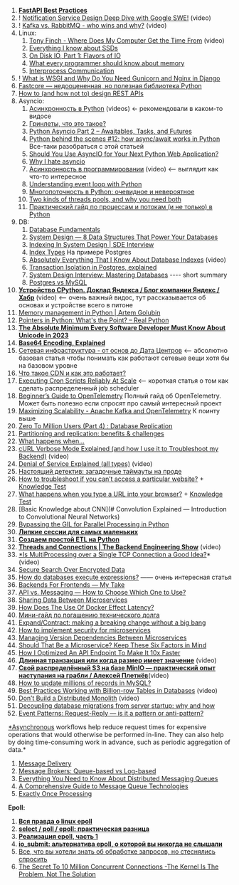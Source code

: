 
1. **[FastAPI Best Practices](https://github.com/zhanymkanov/fastapi-best-practices?tab=readme-ov-file#fastapi-best-practices)**
2. ! [Notification Service Design Deep Dive with Google SWE!](https://www.youtube.com/watch?v=TpugGhXhdaU) (video)
3. ! [Kafka vs. RabbitMQ - who wins and why?](https://www.youtube.com/watch?v=_5mu7lZz5X4) (video)
4. Linux:
	1. [Tony Finch - Where Does My Computer Get the Time From](https://ripe86.ripe.net/archives/video/1126/) (video)
	2. [Everything I know about SSDs](https://kcall.co.uk/ssd/index.html)
	3. [On Disk IO, Part 1: Flavors of IO](https://medium.com/databasss/on-disk-io-part-1-flavours-of-io-8e1ace1de017)
	4. [What every programmer should know about memory](https://lwn.net/Articles/250967/)
	5. [Interprocess Communication](https://beej.us/guide/bgipc/html/?ref=architecturenotes.co)
5. ! [What is WSGI and Why Do You Need Gunicorn and Nginx in Django](https://apirobot.me/posts/what-is-wsgi-and-why-do-you-need-gunicorn-and-nginx-in-django)
6. [Fastcore — недооцененная, но полезная библиотека Python](https://habr.com/ru/companies/skillfactory/articles/524334/)
7. [How to (and how not to) design REST APIs](https://github.com/stickfigure/blog/wiki/How-to-(and-how-not-to)-design-REST-APIs)
8. Asyncio:
	1. [Асинхронность в Python](notion://www.notion.so/ligonberry/!%3Chttps://www.youtube.com/playlist?list=PLlWXhlUMyooawilqK4lPXRvxtbYiw34S8%3E) (videos) <- рекомендовали в каком-то видосе
	2. [Гринлеты, что это такое?](https://itbun.blogspot.com/2014/01/blog-post.html)
	3. [Python Asyncio Part 2 – Awaitables, Tasks, and Futures](https://bbc.github.io/cloudfit-public-docs/asyncio/asyncio-part-2.html)
	4. [Python behind the scenes #12: how async/await works in Python](https://tenthousandmeters.com/blog/python-behind-the-scenes-12-how-asyncawait-works-in-python/) Все-таки разобраться с этой статьей
	5. [Should You Use AsyncIO for Your Next Python Web Application?](https://www.laac.dev/blog/page/2/)
	6. [Why I hate asyncio](https://charlesleifer.com/blog/asyncio/)
	7. [Асинхронность в программировании](https://habr.com/ru/companies/jugru/articles/446562/) (video) <-- выглядит как что-то интересное
	8. [Understanding event loop with Python](https://medium.com/@pekelny/fake-event-loop-python3-7498761af5e0)
	9. [Многопоточность в Python: очевидное и невероятное](https://habr.com/ru/articles/764420/)
	10. [Two kinds of threads pools, and why you need both](https://pythonspeed.com/articles/two-thread-pools/)
	11. [Практический гайд по процессам и потокам (и не только) в Python](https://habr.com/ru/articles/773376/)
9. DB:
    1. [Database Fundamentals](https://tontinton.com/posts/database-fundementals/?ref=architecturenotes.co)
    2. [System Design — 8 Data Structures That Power Your Databases](https://medium.com/@maheshsaini.sec/system-design-8-data-structures-that-power-your-databases-98ea40bf863)
    3. [Indexing In System Design | SDE Interview](https://ganeshprasad227.medium.com/indexing-in-system-design-sde-interview-3601398901b3)
    4. [Index Types](notion://www.notion.so/ligonberry/!%3Chttps://www.postgresql.org/docs/current/indexes-types.html#INDEXES-TYPES-HASH%3E) На примере Postgres
    5. [Absolutely Everything That I Know About Database Indexes](https://www.youtube.com/watch?v=Qhc8gFF2qS8) (video)
    6. [Transaction Isolation in Postgres, explained](https://www.thenile.dev/blog/transaction-isolation-postgres)
    7. [System Design Interview: Mastering Databases](https://levelup.gitconnected.com/system-design-interview-mastering-databases-9fb40bb561cd) ---- short summary
    8. [Postgres vs MySQL](https://medium.com/@hnasr/postgres-vs-mysql-5fa3c588a94e)
10. **[Устройство CPython. Доклад Яндекса / Блог компании Яндекс / Хабр](https://habr.com/ru/company/yandex/blog/511972/)** (video) <-- очень важный видос, тут рассказывается об основах и устройстве всего в питоне
11. [Memory management in Python | Artem Golubin](https://rushter.com/blog/python-memory-managment/)
12. [Pointers in Python: What's the Point? – Real Python](https://realpython.com/pointers-in-python/)
13. **[The Absolute Minimum Every Software Developer Must Know About Unicode in 2023](https://tonsky.me/blog/unicode/?ref=architecturenotes.co)**
14. **[Base64 Encoding, Explained](https://www.writesoftwarewell.com/base64-encoding-explained/?ref=architecturenotes.co)**
15. [Сетевая инфраструктура - от основ до Дата Центров](https://amarchenko.dev/translate/2023-10-02-network/) <-- абсолютно базовая статья чтобы понимать как работают сетевые вещи хотя бы на базовом уровне
16. [Что такое CDN и как это работает?](https://habr.com/ru/companies/selectel/articles/463915/)
17. [Executing Cron Scripts Reliably At Scale](https://slack.engineering/executing-cron-scripts-reliably-at-scale/?ref=architecturenotes.co) <-- короткая статья о том как сделать распределенный job scheduler
18. [Beginner’s Guide to OpenTelemetry](https://logz.io/learn/opentelemetry-guide/) Полный гайд об OpenTelemetry. Может быть полезно если спросят про самый интересный проект
19. [Maximizing Scalability - Apache Kafka and OpenTelemetry](https://signoz.io/blog/maximizing-scalability-apache-kafka-and-opentelemetry/) К поинту выше
20. [Zero To Million Users (Part 4) : Database Replication](https://levelup.gitconnected.com/zero-to-million-users-part-4-database-replication-186d19c04bb6)
21. [Partitioning and replication: benefits & challenges](https://dimosr.github.io/partitioning-and-replication/)
22. [What happens when...](https://github.com/alex/what-happens-when)
23. [cURL Verbose Mode Explained (and how I use it to Troubleshoot my Backend)](https://www.youtube.com/watch?v=PVm0YEEuS8s&list=PLQnljOFTspQUybacGRk1b_p13dgI-SmcZ&index=25) (video)
24. [Denial of Service Explained (all types)](https://www.youtube.com/watch?v=PwVzG-1LT9A&list=PLQnljOFTspQU0ICDe-cL1EwXC4GDSayKY&index=20) (video)
25. [Настоящий детектив: загадочные таймауты на проде](https://habr.com/ru/companies/vk/articles/684018/)
26. [How to troubleshoot if you can’t access a particular website?](https://medium.com/nerd-for-tech/how-to-troubleshoot-if-you-cant-access-a-particular-website-af681fac3215) + [Knowledge Test](https://medium.com/nerd-for-tech/knowledge-test-how-to-troubleshoot-if-you-cant-access-a-particular-website-52bc9307343d)
27. [What happens when you type a URL into your browser?](https://medium.com/nerd-for-tech/what-happens-when-you-type-a-url-into-your-browser-ca500d86975c) + [Knowledge Test](https://medium.com/nerd-for-tech/knowledge-test-what-happens-when-you-type-a-url-into-your-browser-8b47056c59c)
28. [Basic Knowledge about CNN](# Convolution Explained — Introduction to Convolutional Neural Networks)
29. [Bypassing the GIL for Parallel Processing in Python](https://realpython.com/python-parallel-processing/)
30. **[Липкие сессии для самых маленьких](https://habr.com/ru/companies/domclick/articles/548610/)**
31. **[Создаем простой ETL на Python](https://habr.com/ru/articles/664020/)**
32. **[Threads and Connections | The Backend Engineering Show](https://www.youtube.com/watch?v=CZw57SIwgiE&list=PLQnljOFTspQU0ICDe-cL1EwXC4GDSayKY&index=25)** (video)
33. [*Is MultiProcessing over a Single TCP Connection a Good Idea?](https://www.youtube.com/watch?v=NqpM2GYbovo&list=PLQnljOFTspQUVDsQcPnmdbtLUhqODSV1F&index=2)* (video)
34. [Secure Search Over Encrypted Data](https://www.cossacklabs.com/blog/secure-search-over-encrypted-data-acra-se/)
35. [How do databases execute expressions?](https://notes.eatonphil.com/2023-09-21-how-do-databases-execute-expressions.html) —— очень интересная статья
36. [Backends For Frontends — My Take](https://faun.pub/backends-for-frontends-my-take-b97663ec1b68)
37. [API vs. Messaging — How to Choose Which One to Use?](https://betterprogramming.pub/api-vs-messaging-how-to-choose-which-one-to-use-d6634599d2bd)
38. [Sharing Data Between Microservices](https://medium.com/@denhox/sharing-data-between-microservices-fe7fb9471208)
39. [How Does The Use Of Docker Effect Latency?](http://highscalability.com/blog/2015/12/16/how-does-the-use-of-docker-effect-latency.html)
40. [Мини-гайд по погашению технического долга](https://habr.com/ru/articles/714568/)
41. [Expand/Contract: making a breaking change without a big bang](https://blog.thepete.net/blog/2023/12/05/expand/contract-making-a-breaking-change-without-a-big-bang/)
42. [How to implement security for microservices](https://medium.com/microservices-learning/how-to-implement-security-for-microservices-89b140d3e555)
43. [Managing Version Dependencies Between Microservices](https://medium.com/@denhox/managing-version-dependencies-between-microservices-648d1d8dd4ca)
44. [Should That Be a Microservice? Keep These Six Factors in Mind](https://tanzu.vmware.com/content/blog/should-that-be-a-microservice-keep-these-six-factors-in-mind)
45. [How I Optimized An API Endpoint To Make It 10x Faster](https://bootcamp.uxdesign.cc/how-i-optimized-an-api-endpoint-to-make-it-10x-faster-2f5fe9a84bd9)
46. **[Длинная транзакция или когда размер имеет значение](https://www.youtube.com/watch?v=3h48iowNbwo)** (video)
47. **[Свой распределённый S3 на базе MinIO — практический опыт наступания на грабли / Алексей Плетнёв](https://www.youtube.com/watch?v=XiJVC9nzAW4)**(video)
48. [How to update millions of records in MySQL?](https://www.startdataengineering.com/post/update-mysql-in-batch/)
49. [Best Practices Working with Billion-row Tables in Databases](https://www.youtube.com/watch?v=wj7KEMEkMUE&list=PLQnljOFTspQXjD0HOzN7P2tgzu7scWpl2&index=45) (video)
50. [Don’t Build a Distributed Monolith](https://www.youtube.com/watch?v=p2GlRToY5HI) (video)
51. [Decoupling database migrations from server startup: why and how](https://pythonspeed.com/articles/schema-migrations-server-startup/)
52. [Event Patterns: Request-Reply — is it a pattern or anti-pattern?](https://blog.devgenius.io/event-patterns-request-reply-is-it-a-pattern-or-anti-pattern-641a257192d4)


[*Asynchronous](https://github.com/donnemartin/system-design-primer#asynchronism) workflows help reduce request times for expensive operations that would otherwise be performed in-line. They can also help by doing time-consuming work in advance, such as periodic aggregation of data.*

1. [Message Delivery](https://newsletter.francofernando.com/p/message-delivery?utm_source=substack&publication_id=1172544&post_id=138761278&utm_medium=email&utm_content=share&utm_campaign=email-share&triggerShare=true&isFreemail=true&r=1vxw4z)
2. [Message Brokers: Queue-based vs Log-based](https://towardsdev.com/message-brokers-queue-based-vs-log-based-66d1140f0f28)
3. [Everything You Need to Know About Distributed Messaging Queues](https://medium.com/geekculture/everything-you-need-to-know-about-distributed-messaging-queues-cb64b9d9005e)
4. [A Comprehensive Guide to Message Queue Technologies](https://jinlow.medium.com/a-comprehensive-guide-to-message-queue-technologies-861f1c560e55)
5. [Exactly Once Processing](https://medium.com/@sriramr083/exactly-once-processing-5e695de8b0d0)


**Epoll:**
1. **[Вся правда о linux epoll](https://habr.com/ru/articles/416669/)**
2. **[select / poll / epoll: практическая разница](https://habr.com/ru/companies/infopulse/articles/415259/)**
3. **[Реализация epoll, часть 1](https://habr.com/ru/companies/ruvds/articles/523946/)**
4. **[io_submit: альтернатива epoll, о которой вы никогда не слышали](https://habr.com/ru/companies/badoo/articles/439972/)**
5. [Все, что вы хотели знать об обработке запросов, но стеснялись спросить](https://habr.com/ru/articles/432630/)
6. [The Secret To 10 Million Concurrent Connections -The Kernel Is The Problem, Not The Solution](http://highscalability.com/blog/2013/5/13/the-secret-to-10-million-concurrent-connections-the-kernel-i.html)